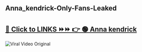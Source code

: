 
 ## Anna_kendrick-Only-Fans-Leaked

# <h2><a href="https://clipsfans.com/Anna_kendrick&ref=git">🔗 Click to LINKS ⏩⏩ 👉 🟢 Anna kendrick </a></h2>

<a href="https://clipsfans.com/Anna_kendrick&ref=git" rel="nofollow" data-target="animated-image.originalLink"><img src="https://i.ibb.co.com/xMMVF88/686577567.gif" alt="Viral Video Original" style="max-width: 100%; display: inline-block;" data-target="animated-image.originalImage"></a>
